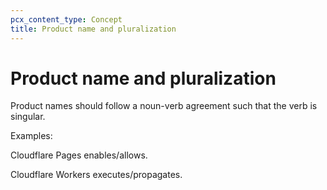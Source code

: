 ```yaml
---
pcx_content_type: Concept
title: Product name and pluralization
---
```


# Product name and pluralization

Product names should follow a noun-verb agreement such that the verb is singular.

Examples:

Cloudflare Pages enables/allows.

Cloudflare Workers executes/propagates.
